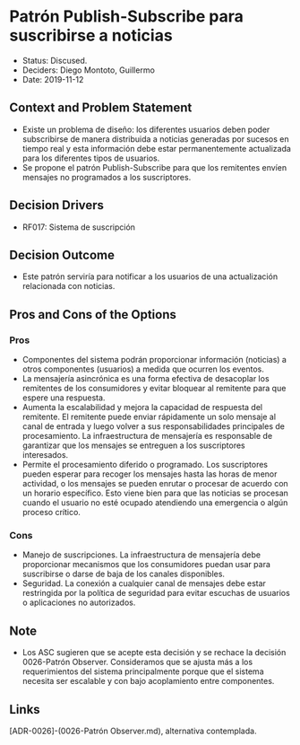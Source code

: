 # Patrón Publish-Subscribe para suscribirse a noticias

* Status: Discused.
* Deciders: Diego Montoto, Guillermo 
* Date: 2019-11-12

## Context and Problem Statement
* Existe un problema de diseño: los diferentes usuarios deben poder subscribirse de manera distribuida a noticias generadas por sucesos en tiempo real y esta información debe estar permanentemente actualizada para los diferentes tipos de usuarios. 
* Se propone el patrón Publish-Subscribe para que los remitentes envíen mensajes no programados a los suscriptores.

## Decision Drivers

* RF017: Sistema de suscripción

## Decision Outcome
* Este patrón serviría para notificar a los usuarios de una actualización relacionada con noticias.

## Pros and Cons of the Options

### Pros

* Componentes del sistema podrán proporcionar información (noticias) a otros componentes (usuarios) a medida que ocurren los eventos.
* La mensajería asincrónica es una forma efectiva de desacoplar los remitentes de los consumidores y evitar bloquear al remitente para que espere una respuesta.
* Aumenta la escalabilidad y mejora la capacidad de respuesta del remitente. El remitente puede enviar rápidamente un solo mensaje al canal de entrada y luego volver a sus responsabilidades principales de procesamiento. La infraestructura de mensajería es responsable de garantizar que los mensajes se entreguen a los suscriptores interesados.
* Permite el procesamiento diferido o programado. Los suscriptores pueden esperar para recoger los mensajes hasta las horas de menor actividad, o los mensajes se pueden enrutar o procesar de acuerdo con un horario específico. Esto viene bien para que las noticias se procesan cuando el usuario no esté ocupado atendiendo una emergencia o algún proceso crítico.

### Cons

* Manejo de suscripciones. La infraestructura de mensajería debe proporcionar mecanismos que los consumidores puedan usar para suscribirse o darse de baja de los canales disponibles.
* Seguridad. La conexión a cualquier canal de mensajes debe estar restringida por la política de seguridad para evitar escuchas de usuarios o aplicaciones no autorizados.

## Note
* Los ASC sugieren que se acepte esta decisión y se rechace la decisión 0026-Patrón Observer. Consideramos que se ajusta más a los requerimientos del sistema principalmente porque que el sistema necesita ser escalable y con bajo acoplamiento entre componentes.

## Links
[ADR-0026]-(0026-Patrón Observer.md), alternativa contemplada.
